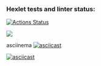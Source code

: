 ### Hexlet tests and linter status:
[![Actions Status](https://github.com/webcat70/frontend-project-44/workflows/hexlet-check/badge.svg)](https://github.com/webcat70/frontend-project-44/actions)

<a href="https://codeclimate.com/github/webcat70/frontend-project-44/maintainability"><img src="https://api.codeclimate.com/v1/badges/db409412161a68c91025/maintainability" /></a>

asciinema
[![asciicast](https://asciinema.org/a/Qt8V5PkC5C7t68rc2i4bNVvdy.svg)](https://asciinema.org/a/Qt8V5PkC5C7t68rc2i4bNVvdy)

[![asciicast](https://asciinema.org/a/QmCyGjI2Iz0HnbU1rMtO8R6xW.svg)](https://asciinema.org/a/QmCyGjI2Iz0HnbU1rMtO8R6xW)